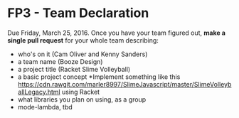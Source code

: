 # FP3 - Team Declaration
Due Friday, March 25, 2016.
Once you have your team figured out, **make a single pull request** for your whole team describing:
* who's on it (Cam Oliver and Kenny Sanders)
* a team name (Booze Design)
* a project title (Racket Slime Volleyball)
* a basic project concept
*Implement something like this https://cdn.rawgit.com/marler8997/SlimeJavascript/master/SlimeVolleyballLegacy.html using Racket
* what libraries you plan on using, as a group
* mode-lambda, tbd
